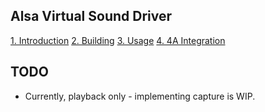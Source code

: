 ## Alsa Virtual Sound Driver

[1. Introduction](docs/1.Introduction.md)
[2. Building](docs/2.Building.md)
[3. Usage](docs/3.Usage.md)
[4. 4A Integration](docs/4.4A-Integration.md)

## TODO

- Currently, playback only - implementing capture is WIP.

